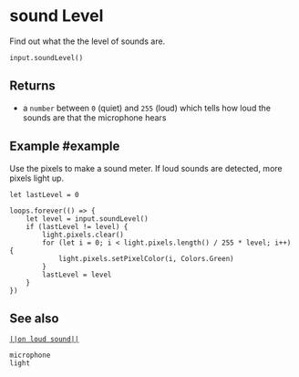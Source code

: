 # sound Level

Find out what the the level of sounds are.

```sig
input.soundLevel()
```
## Returns

* a ``number`` between `0` (quiet) and `255` (loud) which tells how loud the sounds are that the microphone hears

## Example #example

Use the pixels to make a sound meter. If loud sounds are detected, more pixels light up.

```blocks
let lastLevel = 0

loops.forever(() => {
    let level = input.soundLevel()
    if (lastLevel != level) {
        light.pixels.clear()
        for (let i = 0; i < light.pixels.length() / 255 * level; i++) {
            light.pixels.setPixelColor(i, Colors.Green)
        }
        lastLevel = level
    }
})
```
## See also

[``||on loud sound||``](/reference/input/on-loud-sound)

```package
microphone
light
```